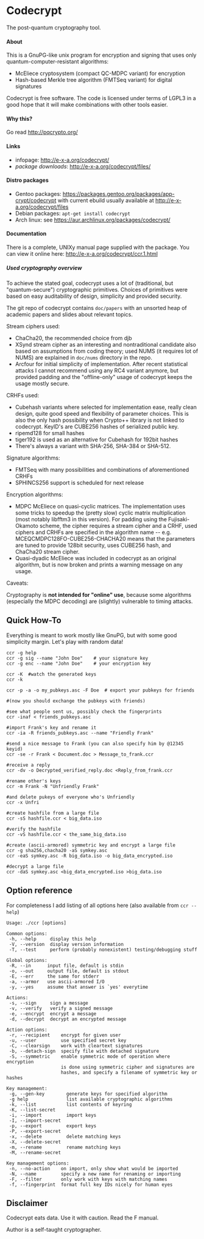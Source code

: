 
# Codecrypt

The post-quantum cryptography tool.

#### About

This is a GnuPG-like unix program for encryption and signing that uses only
quantum-computer-resistant algorithms:

 - McEliece cryptosystem (compact QC-MDPC variant) for encryption
 - Hash-based Merkle tree algorithm (FMTSeq variant) for digital signatures

Codecrypt is free software. The code is licensed under terms of LGPL3 in a good
hope that it will make combinations with other tools easier.

#### Why this?

Go read http://pqcrypto.org/

#### Links

 - infopage: http://e-x-a.org/codecrypt/
 - *package downloads*: http://e-x-a.org/codecrypt/files/

#### Distro packages

 - Gentoo packages: https://packages.gentoo.org/packages/app-crypt/codecrypt
   with current ebuild usually available at http://e-x-a.org/codecrypt/files
 - Debian packages: `apt-get install codecrypt`
 - Arch linux: see https://aur.archlinux.org/packages/codecrypt/

#### Documentation

There is a complete, UNIXy manual page supplied with the package. You can view
it online here: http://e-x-a.org/codecrypt/ccr.1.html

##### Used cryptography overview

To achieve the stated goal, codecrypt uses a lot of (traditional, but
"quantum-secure") cryptographic primitives. Choices of primitives were based on
easy auditability of design, simplicity and provided security.

The git repo of codecrypt contains `doc/papers` with an unsorted heap of
academic papers and slides about relevant topics.

Stream ciphers used:

- ChaCha20, the recommended choice from djb
- XSynd stream cipher as an interesting and nontraditional candidate also based
  on assumptions from coding theory; used NUMS (it requires lot of NUMS) are
  explained in `doc/nums` directory in the repo.
- Arcfour for initial simplicity of implementation. After recent statistical
  attacks I cannot recommend using any RC4 variant anymore, but provided
  padding and the "offline-only" usage of codecrypt keeps the usage mostly
  secure.

CRHFs used:

- Cubehash variants where selected for implementation ease, really clean
  design, quite good speed and flexibility of parameter choices. This is also
  the only hash possibility when Crypto++ library is not linked to codecrypt.
  KeyID's are CUBE256 hashes of serialized public key.
- ripemd128 for small hashes
- tiger192 is used as an alternative for Cubehash for 192bit hashes
- There's always a variant with SHA-256, SHA-384 or SHA-512.

Signature algorithms:

- FMTSeq with many possibilities and combinations of aforementioned CRHFs
- SPHINCS256 support is scheduled for next release

Encryption algorithms:

- MDPC McEliece on quasi-cyclic matrices. The implementation uses some tricks
  to speedup the (pretty slow) cyclic matrix multiplication (most notably
  libfftm3 in this version). For padding using the Fujisaki-Okamoto scheme, the
  cipher requires a stream cipher and a CRHF, used ciphers and CRHFs are
  specified in the algorithm name -- e.g. MCEQCMDPC128FO-CUBE256-CHACHA20 means
  that the parameters are tuned to provide 128bit security, uses CUBE256 hash,
  and ChaCha20 stream cipher.
- Quasi-dyadic McEliece was included in codecrypt as an original algorithm, but
  is now broken and prints a warning message on any usage.

Caveats:

Cryptography is **not intended for "online" use**, because some algorithms
(especially the MDPC decoding) are (slightly) vulnerable to timing attacks.

## Quick How-To

Everything is meant to work mostly like GnuPG, but with some good simplicity
margin. Let's play with random data!


	ccr -g help
	ccr -g sig --name "John Doe"    # your signature key
	ccr -g enc --name "John Doe"    # your encryption key

	ccr -K  #watch the generated keys
	ccr -k

	ccr -p -a -o my_pubkeys.asc -F Doe  # export your pubkeys for friends

	#(now you should exchange the pubkeys with friends)

	#see what people sent us, possibly check the fingerprints
	ccr -inaf < friends_pubkeys.asc

	#import Frank's key and rename it
	ccr -ia -R friends_pubkeys.asc --name "Friendly Frank"

	#send a nice message to Frank (you can also specify him by @12345 keyid)
	ccr -se -r Frank < Document.doc > Message_to_frank.ccr

	#receive a reply
	ccr -dv -o Decrypted_verified_reply.doc <Reply_from_frank.ccr

	#rename other's keys
	ccr -m Frank -N "Unfriendly Frank"

	#and delete pukeys of everyone who's Unfriendly
	ccr -x Unfri

	#create hashfile from a large file
	ccr -sS hashfile.ccr < big_data.iso

	#verify the hashfile
	ccr -vS hashfile.ccr < the_same_big_data.iso

	#create (ascii-armored) symmetric key and encrypt a large file
	ccr -g sha256,chacha20 -aS symkey.asc
	ccr -eaS symkey.asc -R big_data.iso -o big_data_encrypted.iso

	#decrypt a large file
	ccr -daS symkey.asc <big_data_encrypted.iso >big_data.iso

## Option reference

For completeness I add listing of all options here (also available from
`ccr --help`)

	Usage: ./ccr [options]

	Common options:
	 -h, --help     display this help
	 -V, --version  display version information
	 -T, --test     perform (probably nonexistent) testing/debugging stuff

	Global options:
	 -R, --in      input file, default is stdin
	 -o, --out     output file, default is stdout
	 -E, --err     the same for stderr
	 -a, --armor   use ascii-armored I/O
	 -y, --yes     assume that answer is `yes' everytime

	Actions:
	 -s, --sign     sign a message
	 -v, --verify   verify a signed message
	 -e, --encrypt  encrypt a message
	 -d, --decrypt  decrypt an encrypted message

	Action options:
	 -r, --recipient    encrypt for given user
	 -u, --user         use specified secret key
	 -C, --clearsign    work with cleartext signatures
	 -b, --detach-sign  specify file with detached signature
	 -S, --symmetric    enable symmetric mode of operation where encryption
	                    is done using symmetric cipher and signatures are
	                    hashes, and specify a filename of symmetric key or hashes

	Key management:
	 -g, --gen-key        generate keys for specified algorithm
	 -g help              list available cryptographic algorithms
	 -k, --list           list contents of keyring
	 -K, --list-secret
	 -i, --import         import keys
	 -I, --import-secret
	 -p, --export         export keys
	 -P, --export-secret
	 -x, --delete         delete matching keys
	 -X, --delete-secret
	 -m, --rename         rename matching keys
	 -M, --rename-secret

	Key management options:
	 -n, --no-action    on import, only show what would be imported
	 -N, --name         specify a new name for renaming or importing
	 -F, --filter       only work with keys with matching names
	 -f, --fingerprint  format full key IDs nicely for human eyes


## Disclaimer

Codecrypt eats data. Use it with caution. Read the F manual.

Author is a self-taught cryptographer.

